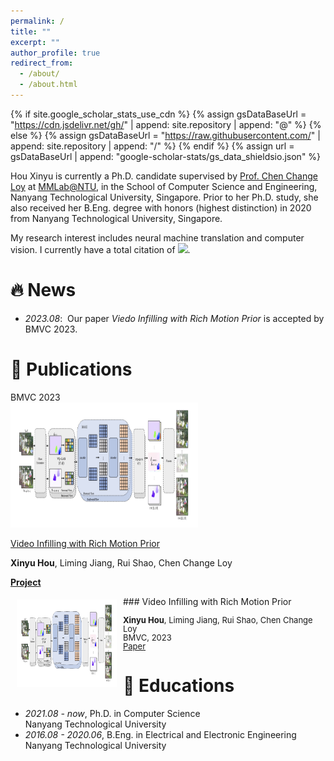 ```yaml
---
permalink: /
title: ""
excerpt: ""
author_profile: true
redirect_from: 
  - /about/
  - /about.html
---
```


{% if site.google_scholar_stats_use_cdn %}
{% assign gsDataBaseUrl = "https://cdn.jsdelivr.net/gh/" | append: site.repository | append: "@" %}
{% else %}
{% assign gsDataBaseUrl = "https://raw.githubusercontent.com/" | append: site.repository | append: "/" %}
{% endif %}
{% assign url = gsDataBaseUrl | append: "google-scholar-stats/gs_data_shieldsio.json" %}

<span class='anchor' id='about-me'></span>

Hou Xinyu is currently a Ph.D. candidate supervised by <a href="https://www.mmlab-ntu.com/person/ccloy/">Prof. Chen Change Loy</a> at <a href="https://www.mmlab-ntu.com/"> MMLab@NTU</a>, in the School of Computer Science and Engineering, Nanyang Technological University, Singapore. Prior to her Ph.D. study, she also received her B.Eng. degree with honors (highest distinction) in 2020 from Nanyang Technological University, Singapore.

My research interest includes neural machine translation and computer vision. I currently have a total citation of <a href='https://scholar.google.com/citations?user=90lIt2QAAAAJ'><img src="https://img.shields.io/endpoint?url={{ url | url_encode }}&logo=Google%20Scholar&labelColor=f6f6f6&color=9cf&style=flat&label=citations"></a>.


# 🔥 News
- *2023.08*: &nbsp;Our paper <i>Viedo Infilling with Rich Motion Prior</i> is accepted by BMVC 2023. 

# 📝 Publications 

<div class='paper-box'><div class='paper-box-image'><div><div class="badge">BMVC 2023</div><img src='images/virmp.jpg' alt="sym" height="200" width="300"></div></div>
<div class='paper-box-text' markdown="1">

[Video Infilling with Rich Motion Prior]()

**Xinyu Hou**, Liming Jiang, Rui Shao, Chen Change Loy

[**Project**]() <strong><span class='show_paper_citations' data='90lIt2QAAAAJ:ALROH1vI_8AC'></span></strong>
</div>
</div>

<img style="float: left; margin:5px 10px" src="images/virmp.jpg" width="160" height="140">
### Video Infilling with Rich Motion Prior
<p style="line-height:1.0">
<font size="2">
<strong>Xinyu Hou</strong>, Liming Jiang, Rui Shao, Chen Change Loy<br />
BMVC, 2023<br />
<a href="">Paper</a>
<br />
</font>
</p>

# 📖 Educations
- *2021.08 - now*, Ph.D. in Computer Science <br /> Nanyang Technological University
- *2016.08 - 2020.06*, B.Eng. in Electrical and Electronic Engineering  <br /> Nanyang Technological University 
